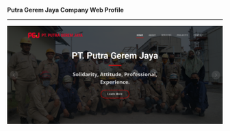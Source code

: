 **Putra Gerem Jaya Company Web Profile**

---
![Image Link](https://github.com/aditekaw/putrageremjaya/blob/main/assets/img/thumbnail.png)
